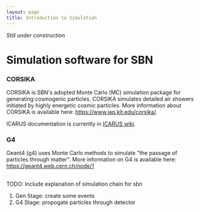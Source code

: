 ```yaml
---
layout: page
title: Introduction to Simulation
---
```


*Still under construction*

# Simulation software for SBN
### CORSIKA 
CORSIKA is SBN's adopted Monte Carlo (MC) simulation package for generating cosmogenic particles. CORSIKA simulates detailed air showers initiated by highly energetic cosmic particles. More information about CORSIKA is available here: https://www.iap.kit.edu/corsika/.

ICARUS documentation is currently in [ICARUS wiki](../icaruscode_wiki/Cosmic_ray_generation_with_CORSIKA.md).


### G4
Geant4 (g4) uses Monte Carlo methods to simulate "the passage of particles through matter". More information on G4 is available here: https://geant4.web.cern.ch/node/1
##



TODO: Include explanation of simulation chain for sbn
 
1. Gen Stage: create some events
2. G4 Stage: propogate particles through detector 

